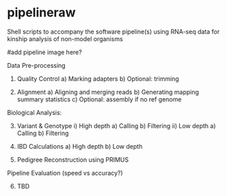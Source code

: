 # pipelineraw

Shell scripts to accompany the software pipeline(s) using RNA-seq data for kinship analysis of non-model organisms

#add pipeline image here?

Data Pre-processing

1) Quality Control
          a) Marking adapters
          b) Optional: trimming

2) Alignment
          a) Aligning and merging reads
          b) Generating mapping summary statistics
          c) Optional: assembly if no ref genome

Biological Analysis:

3) Variant & Genotype
  i) High depth
          a) Calling
          b) Filtering
  ii) Low depth
          a) Calling
          b) Filtering

4) IBD Calculations
          a) High depth
          b) Low depth

5) Pedigree Reconstruction using PRIMUS

Pipeline Evaluation (speed vs accuracy?)

6) TBD
